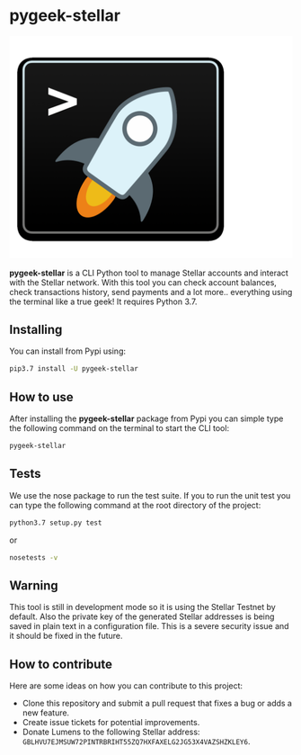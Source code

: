 # pygeek-stellar

![pygeek-stellar-logo](resources/pygeek-stellar-logo.png)

**pygeek-stellar** is a CLI Python tool to manage Stellar accounts and interact with the Stellar network. With this tool you can check account balances, check transactions history, send payments and a lot more.. everything using the terminal like a true geek! It requires Python 3.7.


## Installing

You can install from Pypi using: 

```bash
pip3.7 install -U pygeek-stellar
```

## How to use

After installing the **pygeek-stellar** package from Pypi you can simple type the following command on the terminal to start the CLI tool:

```bash
pygeek-stellar
```

## Tests

We use the nose package to run the test suite. If you to run the unit test you can type the following command at the root directory of the project:   

```bash
python3.7 setup.py test
```

or

```bash
nosetests -v
```

## Warning

This tool is still in development mode so it is using the Stellar Testnet by default.
Also the private key of the generated Stellar addresses is being saved in plain text in a configuration file. This is a severe security issue and it should be fixed in the future.

## How to contribute
Here are some ideas on how you can contribute to this project:

- Clone this repository and submit a pull request that fixes a bug or adds a new feature.
- Create issue tickets for potential improvements.
- Donate Lumens to the following Stellar address: `GBLHVU7EJMSUW72PINTRBRIHT55ZQ7HXFAXELG2JG53X4VAZSHZKLEY6`.

